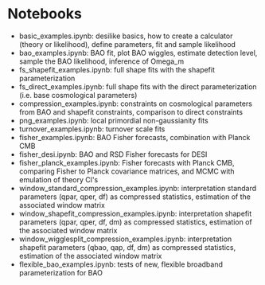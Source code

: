 # Notebooks

- basic_examples.ipynb: desilike basics, how to create a calculator (theory or likelihood), define parameters, fit and sample likelihood
- bao_examples.ipynb: BAO fit, plot BAO wiggles, estimate detection level, sample the BAO likelihood, inference of Omega_m
- fs_shapefit_examples.ipynb: full shape fits with the shapefit parameterization
- fs_direct_examples.ipynb: full shape fits with the direct parameterization (i.e. base cosmological parameters)
- compression_examples.ipynb: constraints on cosmological parameters from BAO and shapefit constraints, comparison to direct constraints
- png_examples.ipynb: local primordial non-gaussianity fits
- turnover_examples.ipynb: turnover scale fits
- fisher_examples.ipynb: BAO Fisher forecasts, combination with Planck CMB
- fisher_desi.ipynb: BAO and RSD Fisher forecasts for DESI
- fisher_planck_examples.ipynb: Fisher forecasts with Planck CMB, comparing Fisher to Planck covariance matrices, and MCMC with emulation of theory Cl's
- window_standard_compression_examples.ipynb: interpretation standard parameters (qpar, qper, df) as compressed statistics, estimation of the associated window matrix
- window_shapefit_compression_examples.ipynb: interpretation shapefit parameters (qpar, qper, df, dm) as compressed statistics, estimation of the associated window matrix
- window_wigglesplit_compression_examples.ipynb: interpretation shapefit parameters (qbao, qap, df, dm) as compressed statistics, estimation of the associated window matrix
- flexible_bao_examples.ipynb: tests of new, flexible broadband parameterization for BAO